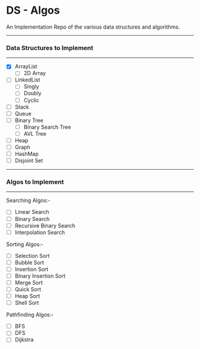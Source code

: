 # DS - Algos

An Implementation Repo of the various data structures and algorithms.

---
### Data Structures to Implement
---
- [X] ArrayList
  - [ ] 2D Array
- [ ] LinkedList
  - [ ] Singly
  - [ ] Doubly
  - [ ] Cyclic
- [ ] Stack
- [ ] Queue
- [ ] Binary Tree
  - [ ] Binary Search Tree
  - [ ] AVL Tree
- [ ] Heap
- [ ] Graph
- [ ] HashMap
- [ ] Disjoint Set

---
### Algos to Implement
---
Searching Algos:-
- [ ] Linear Search
- [ ] Binary Search
- [ ] Recursive Binary Search
- [ ] Interpolation Search

Sorting Algos:-
- [ ] Selection Sort
- [ ] Bubble Sort
- [ ] Insertion Sort
- [ ] Binary Insertion Sort
- [ ] Merge Sort
- [ ] Quick Sort
- [ ] Heap Sort
- [ ] Shell Sort

Pathfinding Algos:-
- [ ] BFS
- [ ] DFS
- [ ] Dijkstra
